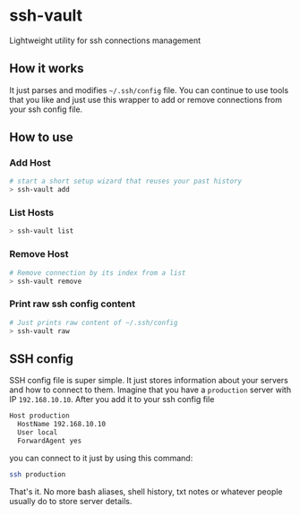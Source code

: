 # ssh-vault

Lightweight utility for ssh connections management

## How it works
It just parses and modifies `~/.ssh/config` file. You can continue to use tools that you like and just use this wrapper to add or remove connections from your ssh config file.

## How to use
### Add Host
```sh
# start a short setup wizard that reuses your past history
> ssh-vault add
```
### List Hosts
```sh
> ssh-vault list
```

### Remove Host
```sh
# Remove connection by its index from a list
> ssh-vault remove
```

### Print raw ssh config content
```sh
# Just prints raw content of ~/.ssh/config
> ssh-vault raw
```

## SSH config
SSH config file is super simple. It just stores information about your servers and how to connect to them. Imagine that you have a `production` server with IP `192.168.10.10`. After you add it to your ssh config file

```sh
Host production
  HostName 192.168.10.10
  User local
  ForwardAgent yes
```
you can connect to it just by using this command:
```sh
ssh production
```
That's it. No more bash aliases, shell history, txt notes or whatever people usually do to store server details.

